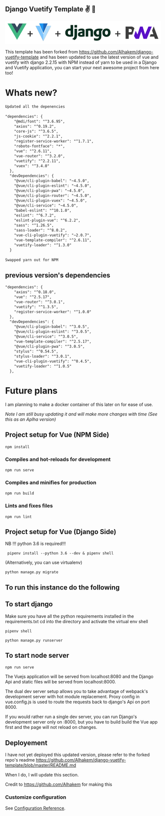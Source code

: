 ## Django Vuetify Template ✌️ 🐍

<img src="/src/assets/readme.png">

This template has been forked from  https://github.com/Alhakem/django-vuetify-template and has been updated to use the latest version of vue and vuetify with django 2.2.15 with NPM instead of yarn to be used in a Django and Vuetify application, you can start your next awesome project from here too!  

# Whats new?
```
Updated all the depenencies

"dependencies": {
    "@mdi/font": "^3.6.95",
    "axios": "^0.19.2",
    "core-js": "^3.6.5",
    "js-cookie": "^2.2.1",
    "register-service-worker": "^1.7.1",
    "roboto-fontface": "*",
    "vue": "^2.6.11",
    "vue-router": "^3.2.0",
    "vuetify": "^2.2.11",
    "vuex": "^3.4.0"
  },
  "devDependencies": {
    "@vue/cli-plugin-babel": "~4.5.0",
    "@vue/cli-plugin-eslint": "~4.5.0",
    "@vue/cli-plugin-pwa": "~4.5.0",
    "@vue/cli-plugin-router": "~4.5.0",
    "@vue/cli-plugin-vuex": "~4.5.0",
    "@vue/cli-service": "~4.5.0",
    "babel-eslint": "^10.1.0",
    "eslint": "^6.7.2",
    "eslint-plugin-vue": "^6.2.2",
    "sass": "^1.26.5",
    "sass-loader": "^8.0.2",
    "vue-cli-plugin-vuetify": "~2.0.7",
    "vue-template-compiler": "^2.6.11",
    "vuetify-loader": "^1.3.0"
  }

Swapped yarn out for NPM
```

## previous version's dependencies

```
"dependencies": {
    "axios": "^0.18.0",
    "vue": "^2.5.17",
    "vue-router": "^3.0.1",
    "vuetify": "^1.3.5",
    "register-service-worker": "^1.0.0"
  },
  "devDependencies": {
    "@vue/cli-plugin-babel": "^3.0.5",
    "@vue/cli-plugin-eslint": "^3.0.5",
    "@vue/cli-service": "^3.0.5",
    "vue-template-compiler": "^2.5.17",
    "@vue/cli-plugin-pwa": "^3.0.5",
    "stylus": "^0.54.5",
    "stylus-loader": "^3.0.1",
    "vue-cli-plugin-vuetify": "^0.4.5",
    "vuetify-loader": "^1.0.5"
  },
```
# Future plans

I am planning to make a docker container of this later on for ease of use.

 *Note I am still busy updating it and will make more changes with time (See this as an Aplha version)*

## Project setup for Vue (NPM Side)
```
npm install
```

### Compiles and hot-reloads for development
```
npm run serve
```

### Compiles and minifies for production
```
npm run build
```

### Lints and fixes files
```
npm run lint
```

## Project setup for Vue (Django Side)

NB !!! python 3.6 is required!!!
```
 pipenv install --python 3.6 --dev & pipenv shell 
```
(Alternatively, you can use virtualenv)  
```
python manage.py migrate
```

## To run this instance do the following

## To start django 
Make sure you have all the python requirements installed in the requirements.txt
cd into the directory and activate the virtual env shell
```
pipenv shell
```
```
python manage.py runserver
```

## To start node server

```
npm run serve
```
The Vuejs application will be served from localhost:8080 and the Django Api and static files will be served from localhost:8000.

The dual dev server setup allows you to take advantage of webpack's development server with hot module replacement. Proxy config in vue.config.js is used to route the requests back to django's Api on port 8000.

If you would rather run a single dev server, you can run Django's development server only on :8000, but you have to build build the Vue app first and the page will not reload on changes.

## Deployement

I have not yet deployed this updated version, please refer to the forked repo's readme https://github.com/Alhakem/django-vuetify-template/blob/master/README.md

When I do, I will update this section.


Credit to https://github.com/Alhakem for making this

### Customize configuration
See [Configuration Reference](https://cli.vuejs.org/config/).
